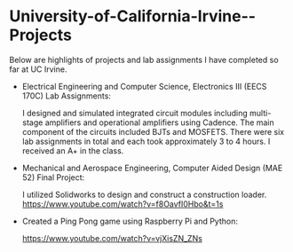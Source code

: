 # University-of-California-Irvine--Projects
Below are highlights of projects and lab assignments I have completed so far at UC Irvine.

- Electrical Engineering and Computer Science, Electronics III (EECS 170C) Lab Assignments:
  
  I designed and simulated integrated circuit modules including multi-stage amplifiers and operational amplifiers using Cadence. The main component of the circuits included BJTs and MOSFETS. There were six lab assignments in total and each took approximately 3 to 4 hours. I received an A+ in the class.

- Mechanical and Aerospace Engineering, Computer Aided Design (MAE 52) Final Project:
  
  I utilized Solidworks to design and construct a construction loader. 
  https://www.youtube.com/watch?v=f8OavfI0Hbo&t=1s

- Created a Ping Pong game using Raspberry Pi and Python:
  
   https://www.youtube.com/watch?v=vjXisZN_ZNs


